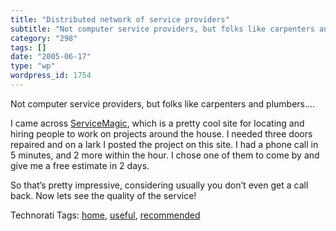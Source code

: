 ```yaml
---
title: "Distributed network of service providers"
subtitle: "Not computer service providers, but folks like carpenters and plumbers…."
category: "298"
tags: []
date: "2005-06-17"
type: "wp"
wordpress_id: 1754
---
```

Not computer service providers, but folks like carpenters and plumbers….

I came across [ServiceMagic](http://www.servicemagic.com/), which is a pretty cool site for locating and hiring people to work on projects around the house. I needed three doors repaired and on a lark I posted the project on this site. I had a phone call in 5 minutes, and 2 more within the hour. I chose one of them to come by and give me a free estimate in 2 days. 

So that’s pretty impressive, considering usually you don’t even get a call back. Now lets see the quality of the service!

Technorati Tags: [home](http://technorati.com/tag/home), [useful](http://technorati.com/tag/useful), [recommended](http://technorati.com/tag/recommended)
